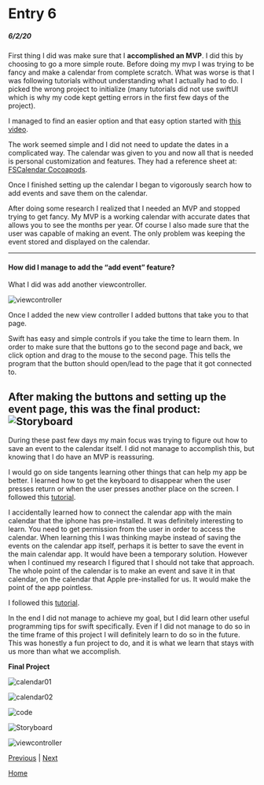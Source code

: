 # Entry 6
##### 6/2/20

First thing I did was make sure that I **accomplished an MVP**. I did this by choosing to go a more simple route. Before doing my mvp I was trying to be fancy and make a calendar from complete scratch. What was worse is that I was following tutorials without understanding what I actually had to do. I picked the wrong project to initialize (many tutorials did not use swiftUI which is why my code kept getting errors in the first few days of the project).

I managed to find an easier option and that easy option started with [this video](https://youtu.be/5Jwlet8L84w).

The work seemed simple and I did not need to update the dates in a complicated way. The calendar was given to you and now all that is needed is personal customization and features. They had a reference sheet at: [FSCalendar Cocoapods](https://cocoapods.org/pods/FSCalendar).

Once I finished setting up the calendar I began to vigorously search how to add events and save them on the calendar.

After doing some research I realized that I needed an MVP and stopped trying to get fancy. My MVP is a working calendar with accurate dates that allows you to see the months per year. Of course I also made sure that the user was capable of making an event. The only problem was keeping the event stored and displayed on the calendar.

---
#### How did I manage to add the “add event” feature?

What I did was add another viewcontroller.

![viewcontroller](images/viewcontroller.png)

Once I added the new view controller I added buttons that take you to that page.

Swift has easy and simple controls if you take the time to learn them. In order to make sure that the buttons go to the second page and back, we click option and drag to the mouse to the second page. This tells the program that the button should open/lead to the page that it got connected to.

After making the buttons and setting up the event page, this was the final product:
![Storyboard](images/Storyboard.png)
---

During these past few days my main focus was trying to figure out how to save an event to the calendar itself. I did not manage to accomplish this, but knowing that I do have an MVP is reassuring.

I would go on side tangents learning other things that can help my app be better. I learned how to get the keyboard to disappear when the user presses return or when the user presses another place on the screen.
I followed this [tutorial](https://youtu.be/l-Uup2lKw1Y).

I accidentally learned how to connect the calendar app with the main calendar that the iphone has pre-installed.  It was definitely interesting to learn.
You need to get permission from the user in order to access the calendar. When learning this I was thinking maybe instead of saving the events on the calendar app itself, perhaps it is better to save the event in the main calendar app. It would have been a temporary solution. However when I continued my research I figured that I should not take that approach. The whole point of the calendar is to make an event and save it in that calendar, on the calendar that Apple pre-installed for us. It would make the point of the app pointless.

I followed this [tutorial](https://youtu.be/sSFzcvvs4Oc).

In the end I did not manage to achieve my goal, but I did learn other useful programming tips for swift specifically. Even if I did not manage to do so in the time frame of this project I will definitely learn to do so in the future. This was honestly a fun project to do, and it is what we learn that stays with us more than what we accomplish.

**Final Project**

![calendar01](images/calendar01.png)

![calendar02](images/calendar02.png)

![code](images/code.png)

![Storyboard](images/Storyboard.png)

![viewcontroller](images/viewcontroller.png)

[Previous](entry05.md) | [Next](entry07.md)

[Home](../README.md)